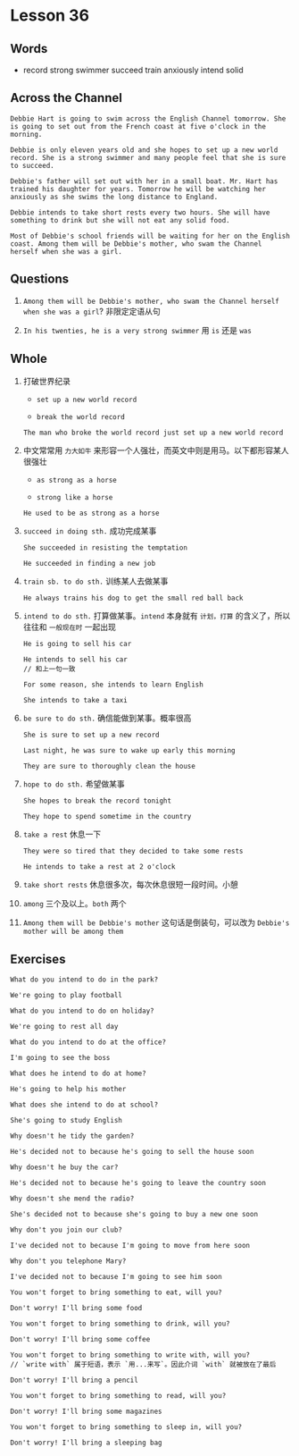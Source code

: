 # Lesson 36

## Words

- record strong swimmer succeed train anxiously intend solid

## Across the Channel

```
Debbie Hart is going to swim across the English Channel tomorrow. She is going to set out from the French coast at five o'clock in the morning.

Debbie is only eleven years old and she hopes to set up a new world record. She is a strong swimmer and many people feel that she is sure to succeed.

Debbie's father will set out with her in a small boat. Mr. Hart has trained his daughter for years. Tomorrow he will be watching her anxiously as she swims the long distance to England.

Debbie intends to take short rests every two hours. She will have something to drink but she will not eat any solid food.

Most of Debbie's school friends will be waiting for her on the English coast. Among them will be Debbie's mother, who swam the Channel herself when she was a girl.
```

## Questions

1. `Among them will be Debbie's mother, who swam the Channel herself when she was a girl`? 非限定定语从句

2. `In his twenties, he is a very strong swimmer` 用 `is` 还是 `was`

## Whole

1. 打破世界纪录

   - `set up a new world record`

   - `break the world record`

   ```
   The man who broke the world record just set up a new world record
   ```

2. 中文常常用 `力大如牛` 来形容一个人强壮，而英文中则是用马。以下都形容某人很强壮

   - `as strong as a horse`

   - `strong like a horse`

   ```
   He used to be as strong as a horse
   ```

3. `succeed in doing sth.` 成功完成某事

   ```
   She succeeded in resisting the temptation

   He succeeded in finding a new job
   ```

4. `train sb. to do sth.` 训练某人去做某事

   ```
   He always trains his dog to get the small red ball back
   ```

5. `intend to do sth.` 打算做某事。`intend` 本身就有 `计划，打算` 的含义了，所以往往和 `一般现在时` 一起出现

   ```
   He is going to sell his car

   He intends to sell his car
   // 和上一句一致
   ```

   ```
   For some reason, she intends to learn English

   She intends to take a taxi
   ```

6. `be sure to do sth.` 确信能做到某事。概率很高

   ```
   She is sure to set up a new record

   Last night, he was sure to wake up early this morning

   They are sure to thoroughly clean the house
   ```

7. `hope to do sth.` 希望做某事

   ```
   She hopes to break the record tonight

   They hope to spend sometime in the country
   ```

8. `take a rest` 休息一下

   ```
   They were so tired that they decided to take some rests

   He intends to take a rest at 2 o'clock
   ```

9. `take short rests` 休息很多次，每次休息很短一段时间。小憩

10. `among` 三个及以上。`both` 两个

11. `Among them will be Debbie's mother` 这句话是倒装句，可以改为 `Debbie's mother will be among them`

## Exercises

```
What do you intend to do in the park?

We're going to play football
```

```
What do you intend to do on holiday?

We're going to rest all day
```

```
What do you intend to do at the office?

I'm going to see the boss
```

```
What does he intend to do at home?

He's going to help his mother
```

```
What does she intend to do at school?

She's going to study English
```

```
Why doesn't he tidy the garden?

He's decided not to because he's going to sell the house soon
```

```
Why doesn't he buy the car?

He's decided not to because he's going to leave the country soon
```

```
Why doesn't she mend the radio?

She's decided not to because she's going to buy a new one soon
```

```
Why don't you join our club?

I've decided not to because I'm going to move from here soon
```

```
Why don't you telephone Mary?

I've decided not to because I'm going to see him soon
```

```
You won't forget to bring something to eat, will you?

Don't worry! I'll bring some food
```

```
You won't forget to bring something to drink, will you?

Don't worry! I'll bring some coffee
```

```
You won't forget to bring something to write with, will you?
// `write with` 属于短语，表示 `用...来写`。因此介词 `with` 就被放在了最后

Don't worry! I'll bring a pencil
```

```
You won't forget to bring something to read, will you?

Don't worry! I'll bring some magazines
```

```
You won't forget to bring something to sleep in, will you?

Don't worry! I'll bring a sleeping bag
```
